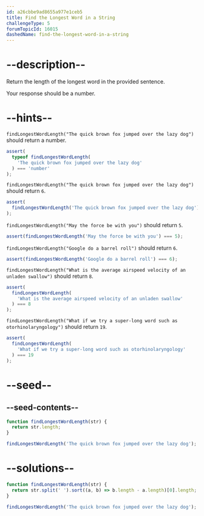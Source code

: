 ```yaml
---
id: a26cbbe9ad8655a977e1ceb5
title: Find the Longest Word in a String
challengeType: 5
forumTopicId: 16015
dashedName: find-the-longest-word-in-a-string
---
```


# --description--

Return the length of the longest word in the provided sentence.

Your response should be a number.

# --hints--

`findLongestWordLength("The quick brown fox jumped over the lazy dog")` should return a number.

```js
assert(
  typeof findLongestWordLength(
    'The quick brown fox jumped over the lazy dog'
  ) === 'number'
);
```

`findLongestWordLength("The quick brown fox jumped over the lazy dog")` should return `6`.

```js
assert(
  findLongestWordLength('The quick brown fox jumped over the lazy dog') === 6
);
```

`findLongestWordLength("May the force be with you")` should return `5`.

```js
assert(findLongestWordLength('May the force be with you') === 5);
```

`findLongestWordLength("Google do a barrel roll")` should return `6`.

```js
assert(findLongestWordLength('Google do a barrel roll') === 6);
```

`findLongestWordLength("What is the average airspeed velocity of an unladen swallow")` should return `8`.

```js
assert(
  findLongestWordLength(
    'What is the average airspeed velocity of an unladen swallow'
  ) === 8
);
```

`findLongestWordLength("What if we try a super-long word such as otorhinolaryngology")` should return `19`.

```js
assert(
  findLongestWordLength(
    'What if we try a super-long word such as otorhinolaryngology'
  ) === 19
);
```

# --seed--

## --seed-contents--

```js
function findLongestWordLength(str) {
  return str.length;
}

findLongestWordLength('The quick brown fox jumped over the lazy dog');
```

# --solutions--

```js
function findLongestWordLength(str) {
  return str.split(' ').sort((a, b) => b.length - a.length)[0].length;
}

findLongestWordLength('The quick brown fox jumped over the lazy dog');
```
